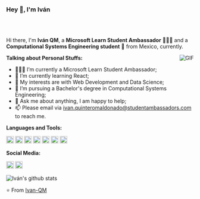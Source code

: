 ### Hey 👋, I'm Iván

<br />
<br />

Hi there, I'm **Iván QM**, a **Microsoft Learn Student Ambassador** 👨🏽‍💻 and a **Computational Systems Engineering student** 🚀 from Mexico, currently.

  <img align="right" alt="GIF" src="https://i.pinimg.com/originals/e4/26/70/e426702edf874b181aced1e2fa5c6cde.gif" />

**Talking about Personal Stuffs:**

- 👨🏽‍💻 I’m currently a Microsoft Learn Student Ambassador;
- 🌱 I’m currently learning React; 
- 🤔 My interests are with Web Development and Data Science;
- 💼 I’m pursuing a Bachelor's degree in Computational Systems Engineering;
- 💬 Ask me about anything, I am happy to help;
- 📫 Please email via ivan.quinteromaldonado@studentambassadors.com to reach me.


**Languages and Tools:**  

<code><img height="20" src="https://cdn.svgporn.com/logos/javascript.svg"></code>
<code><img height="20" src="https://cdn.svgporn.com/logos/react.svg"></code>
<code><img height="20" src="https://cdn.svgporn.com/logos/nodejs-icon.svg"></code>
<code><img height="20" src="https://cdn.svgporn.com/logos/mongodb.svg"></code>
<code><img height="20" src="https://cdn.svgporn.com/logos/github-icon.svg"></code>
<code><img height="20" src="https://cdn.svgporn.com/logos/git-icon.svg"></code>
<code><img height="20" src="https://cdn.svgporn.com/logos/python.svg"></code>


**Social Media:**  

<code><a href="https://twitter.com/ivanqm_"><img height="20" src="https://cdn.svgporn.com/logos/twitter.svg"></a></code>
<code><a href="https://medium.com/@ivanqm"><img height="20" src="https://cdn.svgporn.com/logos/medium.svg"></a></code>

![Iván's github stats](https://github-readme-stats.vercel.app/api?username=ivan-qm&show_icons=true&hide_border=true)

⭐️ From [Ivan-QM](https://github.com/Ivan-QM)
